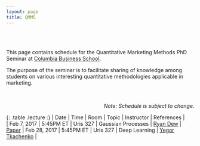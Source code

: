 ```yaml
---
layout: page
title: QMMS
---
```


<br>
<br>

This page contains schedule for the Quantitative Marketing Methods PhD Seminar at [Columbia Business School](http://www8.gsb.columbia.edu/). 

The purpose of the seminar is to facilitate sharing of knowledge among students on various interesting quantitative methodologies applicable in marketing.

<br>

<p class="message" align="right">
  <i>Note: Schedule is subject to change. </i>
</p>

<style>
.lecture tr td:first-child {
  width: 15%;
  font-weight: bold;
}
.lecture tr:first-child {
  font-weight: bold;
}
.lecture tr td:nth-child(2) {
  width: 20%;
}
</style>

{: .table  .lecture :}
| Date         | Time      | Room     | Topic              | Instructor | References |                           
| Feb 7, 2017  | 5:45PM ET | Uris 327 | Gaussian Processes | [Ryan Dew](http://www.rtdew.com/) | [Paper](http://doi.org/10.1098/rsta.2011.0550)
| Feb 28, 2017 | 5:45PM ET | Uris 327 | Deep Learning      | [Yegor Tkachenko](http://www.yegortkachenko.com/) |



